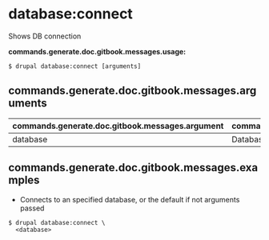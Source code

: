 # database:connect
Shows DB connection

**commands.generate.doc.gitbook.messages.usage:**
```
$ drupal database:connect [arguments]
```

## commands.generate.doc.gitbook.messages.arguments
commands.generate.doc.gitbook.messages.argument | commands.generate.doc.gitbook.messages.details
---------|-------------
database | Database key from settings.php

## commands.generate.doc.gitbook.messages.examples
* Connects to an specified database, or the default if not arguments passed
```
$ drupal database:connect \
  <database>

```
